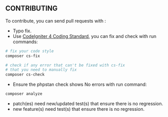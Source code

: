 CONTRIBUTING
------------
To contribute, you can send pull requests with :

- Typo fix.
- Use [CodeIgniter 4 Coding Standard](https://github.com/codeigniter4/coding-standard), you can fix and check with run commands:

```bash
# fix your code style
composer cs-fix

# check if any error that can't be fixed with cs-fix
# that you need to manually fix
composer cs-check
```
- Ensure the phpstan check shows No errors with run command:

```bash
composer analyze
```

- patch(es) need new/updated test(s) that ensure there is no regression.
- new feature(s) need test(s) that ensure there is no regression.